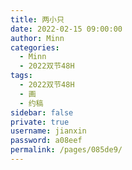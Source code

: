 ```yaml
---
title: 两小只
date: 2022-02-15 09:00:00
author: Minn
categories: 
  - Minn
  - 2022双节48H
tags: 
  - 2022双节48H
  - 画
  - 约稿
sidebar: false
private: true
username: jianxin
password: a08eef
permalink: /pages/085de9/
---
```


